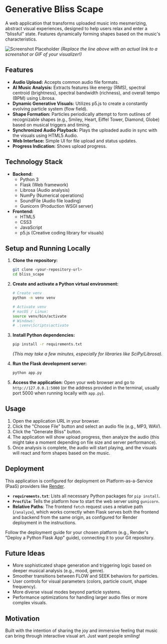 # Generative Bliss Scape

A web application that transforms uploaded music into mesmerizing, abstract visual experiences, designed to help users relax and enter a "blissful" state. Features dynamically forming shapes based on the music's characteristics.

![Screenshot Placeholder](link_to_your_screenshot_or_gif.png)
*(Replace the line above with an actual link to a screenshot or GIF of your visualizer!)*

## Features

*   **Audio Upload:** Accepts common audio file formats.
*   **AI Music Analysis:** Extracts features like energy (RMS), spectral centroid (brightness), spectral bandwidth (richness), and overall tempo (BPM) using Librosa.
*   **Dynamic Generative Visuals:** Utilizes p5.js to create a constantly evolving particle system (flow field).
*   **Shape Formation:** Particles periodically attempt to form outlines of recognizable shapes (e.g., Smiley, Heart, Eiffel Tower, Diamond, Globe) based on musical triggers and timing.
*   **Synchronized Audio Playback:** Plays the uploaded audio in sync with the visuals using HTML5 Audio.
*   **Web Interface:** Simple UI for file upload and status updates.
*   **Progress Indication:** Shows upload progress.

## Technology Stack

*   **Backend:**
    *   Python 3
    *   Flask (Web framework)
    *   Librosa (Audio analysis)
    *   NumPy (Numerical operations)
    *   SoundFile (Audio file loading)
    *   Gunicorn (Production WSGI server)
*   **Frontend:**
    *   HTML5
    *   CSS3
    *   JavaScript
    *   p5.js (Creative coding library for visuals)

## Setup and Running Locally

1.  **Clone the repository:**
    ```bash
    git clone <your-repository-url>
    cd bliss_scape
    ```

2.  **Create and activate a Python virtual environment:**
    ```bash
    # Create venv
    python -m venv venv

    # Activate venv
    # macOS / Linux:
    source venv/bin/activate
    # Windows:
    # .\venv\Scripts\activate
    ```

3.  **Install Python dependencies:**
    ```bash
    pip install -r requirements.txt
    ```
    *(This may take a few minutes, especially for libraries like SciPy/Librosa).*

4.  **Run the Flask development server:**
    ```bash
    python app.py
    ```

5.  **Access the application:** Open your web browser and go to `http://127.0.0.1:5000` (or the address provided in the terminal, usually port 5000 when running locally with `app.py`).

## Usage

1.  Open the application URL in your browser.
2.  Click the "Choose File" button and select an audio file (e.g., MP3, WAV).
3.  Click the "Generate Bliss" button.
4.  The application will show upload progress, then analyze the audio (this might take a moment depending on file size and server performance).
5.  Once analysis is complete, the audio will start playing, and the visuals will react and form shapes based on the music.

## Deployment

This application is configured for deployment on Platform-as-a-Service (PaaS) providers like [Render](https://render.com/).

*   **`requirements.txt`**: Lists all necessary Python packages for `pip install`.
*   **`Procfile`**: Tells the platform how to start the web server using `gunicorn`.
*   **Relative Paths**: The frontend `fetch` request uses a relative path (`/analyze`), which works correctly when Flask serves both the frontend and backend from the same origin, as configured for Render deployment in the instructions.

Follow the deployment guide for your chosen platform (e.g., Render's "Deploy a Python Flask App" guide), connecting it to your Git repository.

## Future Ideas

*   More sophisticated shape generation and triggering logic based on deeper musical analysis (e.g., mood, genre).
*   Smoother transitions between FLOW and SEEK behaviors for particles.
*   User controls for visual parameters (colors, particle count, shape frequency).
*   More diverse visual modes beyond particle systems.
*   Performance optimizations for handling larger audio files or more complex visuals.

## Motivation

Built with the intention of sharing the joy and immersive feeling that music can bring through interactive visual art. Just want people smiling!
